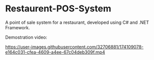 # Restaurent-POS-System
A point of sale system for a restaurant, developed using C# and .NET Framework.

Demostration video:


https://user-images.githubusercontent.com/32706881/174109078-e164c031-cfea-4609-a4ee-67c04deb309f.mp4


